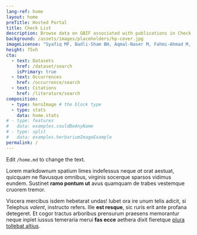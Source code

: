 ```yaml
---
lang-ref: home
layout: home
preTitle: Hosted Portal
title: Check List
description: Browse data on GBIF associated with publications in Check List
background: /assets/images/placeholders/hp-cover.jpg
imageLicense: "Syafiq MF, Badli-Sham BH, Aqmal-Naser M, Fahmi-Ahmad M, Quah ESH, Grismer LL, Ahmad AB (2025) First checklist of the herpetofauna (Amphibia, Reptilia) of the Kapas and Gemia Islands, Peninsular Malaysia, South China Sea. Check List 21 (2): 268–281. [https://doi.org/10.15560/21.2.268](https://doi.org/10.15560/21.2.268)"
height: 75vh
cta:
  - text: Datasets
    href: /dataset/search
    isPrimary: true
  - text: Occurrences
    href: /occurrence/search
  - text: Citations
    href: /literature/search  
composition:
  - type: heroImage # the block type
  - type: stats
    data: home.stats
# - type: features
#   data: examples.couldBeAnyName
# - type: split
#   data: examples.herbariumImageExample
permalink: /
---
```


Edit `/home.md` to change the text.

Lorem markdownum spatium limes indefessus neque *at* orat aestuat, quicquam ne
flavusque omnibus, virginis socerque sparsos vidimus eundem. Sustinet **ramo
pontum ut** avus quamquam de trabes vestemque cruorem tremor.

Viscera mercibus isdem hebetarat undas! Iubet ora ire unum telis adicit, si
Telephus *valent*, instructo refers. Ille **est resque**, sic ruris erit ante
profana detegeret. Et cogor tractus arboribus prensurum praesens memorantur
neque inplet iussus temeraria merui **fas ecce** aethera dixit fieretque [plura
tollebat altius](http://virgineusque.net/est.html).
